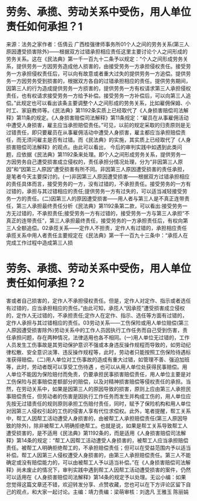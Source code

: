 # 劳务、承揽、劳动关系中受伤，用人单位责任如何承担？1

来源：法务之家作者：伍倩云 广西桂强律师事务所01个人之间的劳务关系(第三人原因遭受损害除外)——根据双方过错承担相应责任这里主要讨论个人之间形成的劳务关系。这在《民法典》第一千一百九十二条予以规定：“个人之间形成劳务关系，提供劳务一方因劳务造成他人损害的，由接受劳务一方承担侵权责任。接受劳务一方承担侵权责任后，可以向有故意或者重大过失的提供劳务一方追偿。提供劳务一方因劳务受到损害的，根据双方各自的过错承担相应的责任。提供劳务期间，因第三人的行为造成提供劳务一方损害的，提供劳务一方有权请求第三人承担侵权责任，也有权请求接受劳务一方给予补偿。接受劳务一方补偿后，可以向第三人追偿。”此规定也可以看出该条主要调整个人之间形成的劳务关系，比如雇佣保姆、小时工、家庭教师等。《民法典》第1192条实质上已经取代了《人身损害赔偿司法解释》第11条的规定。《人身损害赔偿司法解释》第11条规定：“雇员在从事雇佣活动中遭受人身损害，雇主应当承担赔偿责任。”可见，以前的规定采取的归责原则是无过错责任，即只要雇员在从事雇佣活动中遭受人身损害，雇主都应当承担赔偿责任，而无须问雇主是否有过错。而《民法典》的实施，其实质上已经取代了《人身损害赔偿司法解释》的观点。由此可以看出， 今后的审判实践中如遇到此类问题，应依据《民法典》第1192条来处理。即个人之间形成劳务关系，提供劳务一方因劳务自己遭受损害成立侵权的，责任承担分情况处理，分为“非因第三人原因”和“因第三人原因”遭受损害有所不同。非因第三人原因遭受损害的责任承担，是笔者今天主要探讨的。(一)非因第三人原因遭受损害——根据双方过错承担相应的责任具体而言，接受劳务的一方，没有过错的，不承担责任。接受劳务的一方有过错的，承担与其过错相应的责任;提供劳务一方有过失的，可以适当减轻接受劳务一方的责任。(二)因第三人的原因遭受损害——用人者与第三人是不真正连带责任，第三人承担最终责任分析《民法典》第1192条第二款，可以看出:接受劳务一方无过错的，不承担责任;接受劳务一方有过错的，接受劳务一方与第三人承担“不真正的连带责任”，第三人承担最终责任，接受劳务的一方承担责任后，有权向第三人全额追偿。02承揽关系——定作人不担责，定作人有过错的，承担相应责任承揽关系中用人者责任主要规定在《民法典》第一千一百九十三条中：“承揽人在完成工作过程中造成第三人损

# 劳务、承揽、劳动关系中受伤，用人单位责任如何承担？2

害或者自己损害的，定作人不承担侵权责任。但是，定作人对定作、指示或者选任有过错的，应当承担相应的责任。”由此可知，承揽人“因承揽”遭受损害成立侵权的，定作人无过错的，不承担责任;定作人在定作、指示、选任等方面有过错的，定作人承担与其过错相应的责任。03劳动关系——工伤保险或用人单位赔偿(第三人原因遭受损害除外)劳动关系中的工作人员因执行工作任务而自己受到伤害，责任承担问题，存在两种情况，法律适用也各不相同。(一)用人单位无过错的，工作人员发生工伤事故是其劳动保护意识不强或本身违反操作规程而导致的，如劳动纪律松散、安全意识淡薄、违反操作规程等，此时，劳动者只能按照工伤保险待遇标准获得赔偿。(二)用人单位对工伤事故的造成有重大过错，如管理不善、强迫加班等，此时，劳动者既可以享受工伤待遇 ，也可以从用人单位处获得民事赔偿。用人单位不能因为保险赔付而免责，仍要承担民事损害赔偿责任，用人单位主要是对工伤保险与民事赔偿差额部分的赔偿，以及对精神损害赔偿等侵权责任的承担。当然，在劳动关系中，如果是因第三人的原因导致的损害，原则上应由第三人承担民事赔偿责任，但劳动者的伤害是因执行工作任务而发生并构成工伤的，用人单位应先按无过错责任的规则原则承担工伤赔付责任，同时，赋予了保险机构和用人单位对因第三人侵权引起的工伤的侵害人享有代位求偿权。此外，笔者提醒，帮工关系中，帮工人因帮工活动遭受人身损害的，由被帮工人承担赔偿责任(第三人原因导致的除外)，除非被帮工人明确拒绝帮工。也就是说，如果是帮工关系导致帮工人遭受损害的，是不适用《民法典》第1192条的，而是适用《人身损害赔偿司法解释》第14条的规定：“帮工人因帮工活动遭受人身损害的，被帮工人应当承担赔偿责任。被帮工人明确拒绝帮工的，不承担赔偿责任；但可以在受益范围内予以适当补偿。帮工人因第三人侵权遭受人身损害的，由第三人承担赔偿责任。第三人不能确定或没有赔偿能力的，可以由被帮工人予以适当补偿。”在《人身损害赔偿司法解释》尚未废止的情况下，审判实践中遇到帮工人因帮工活动遭受损害的案件，仍然可以适用在《人身损害赔偿司法解释》第14条的规定予以处理。无讼小编：如果您觉得这篇文章还不错，欢迎转发分享、点赞收藏，您也可以在下方评论区留下自己的观点，和大家一起讨论。主编：靖力责编：梁萌审核：刘逸凡 王雅玉 陈丽娟

